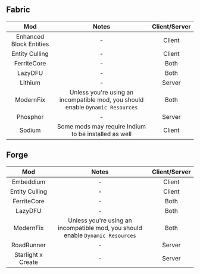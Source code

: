 ## Fabric
| Mod | Notes | Client/Server |
|:---:|:---:|:---:|
| Enhanced Block Entities | - | Client |
| Entity Culling | - | Client |
| FerriteCore | - | Both |
| LazyDFU | - | Both |
| Lithium | - | Server |
| ModernFix | Unless you're using an incompatible mod, you should enable `Dynamic Resources` | Both |
| Phosphor | - | Server |
| Sodium | Some mods may require Indium to be installed as well  | Client |

## Forge
| Mod | Notes | Client/Server |
|:---:|:---:|:---:|
| Embeddium | - | Client |
| Entity Culling | - | Client |
| FerriteCore | - | Both |
| LazyDFU | - | Both |
| ModernFix | Unless you're using an incompatible mod, you should enable `Dynamic Resources` | Both |
| RoadRunner | - | Server |
| Starlight x Create | - | Server |
